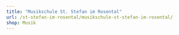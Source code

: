 ```yaml
---
title: "Musikschule St. Stefan im Rosental"
url: /st-stefan-im-rosental/musikschule-st-stefan-im-rosental/
shop: Musik
---
```

